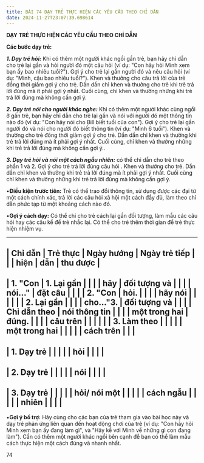 ```yaml
---
title: BÀI 74 DẠY TRẺ THỰC HIỆN CÁC YÊU CẦU THEO CHỈ DẪN
date: 2024-11-27T23:07:39.698614
---
```


**DẠY TRẺ THỰC HIỆN CÁC YÊU CẦU THEO CHỈ DẪN**

**Các bước dạy trẻ:**

***1. Dạy trẻ hỏi:*** Khi có thêm một người khác ngồi gần trẻ, bạn hãy
chỉ dẫn cho trẻ lại gần và hỏi người đó một câu hỏi (ví dụ: "Con hãy
hỏi Minh xem bạn ấy bao nhiêu tuổi?"). Gợi ý cho trẻ lại gần người đó
và nêu câu hỏi (ví dụ: "Minh, cậu bao nhiêu tuổi?"). Khen và thưởng
cho câu trả lời của trẻ đồng thời giảm gợi ý cho trẻ. Dần dần chỉ khen
và thưởng cho trẻ khi trẻ trả lời đúng mà ít phải gợi ý nhất. Cuối
cùng, chỉ khen và thưởng những khi trẻ trả lời đúng mà không cần gợi
ý.

***2. Dạy trẻ nói cho người khác nghe:*** Khi có thêm một người khác
cùng ngồi ở gần trẻ, bạn hãy chỉ dẫn cho trẻ lại gần và nói với người
đó một thông tin nào đó (ví dụ: "Con hãy nói cho Bill biết tuổi của
con"). Gợi ý cho trẻ lại gần người đó và nói cho người đó biết thông
tin (ví dụ: "Mình 6 tuổi"). Khen và thưởng cho trẻ đông thời giảm gợi
ý cho trẻ. Dần dần chỉ khen và thưởng khi trẻ trả lời đúng mà ít phải
gợi ý nhất. Cuối cùng, chỉ khen và thưởng những khi trẻ trả lời đúng
mà không cần gợi ý..

***3. Dạy trẻ hỏi và nói một cách ngẫu nhiên:*** có thể chỉ dẫn cho
trẻ theo phần 1 và 2. Gợi ý cho trẻ trả lời đúng câu hỏi . Khen và
thưởng cho trẻ. Dần dần chỉ khen và thưởng khi trẻ trả lời đúng mà ít
phải gợi ý nhất. Cuối cùng chỉ khen và thưởng những khi trẻ trả lời
đúng mà không cần gợi ý.

•**Điều kiện trước tiên:** Trẻ có thể trao đổi thông tin, sử dụng được
các đại từ một cách chính xác, trả lời các câu hỏi xã hội một cách đầy
đủ, làm theo chỉ dẫn phức tạp từ một khoảng cách nào đó.

•**Gợi ý cách dạy:** Có thể chỉ cho trẻ cách lại gần đối tượng, làm
mẫu các câu hỏi hay các câu kể để trẻ nhắc lại. Có thể cho trẻ thêm
thời gian để trẻ thực hiện nhiệm vụ.

-------------------------------------------------------------------------
| **Chỉ dẫn**     | **Trẻ thực      | **Ngày hướng    | **Ngày trẻ tiếp |
|                 | hiện**          | dẫn**           | thu được**      |
-------------------------------------------------------------------------
| **1.** "**Con | **1. Lại gần  |                 |                 |
| hãy           | đối tượng và  |                 |                 |
| nói...**"   | đặt câu       |                 |                 |
| **2.** "**Con | hỏi.**        |                 |                 |
| hãy nói       |               |                 |                 |
|               | **2. Lại gần  |                 |                 |
|  cho...**"**3. | đối tượng và  |                 |                 |
| Chỉ dẫn theo  | nói thông tin |                 |                 |
| một trong hai | đúng.**       |                 |                 |
| câu trên**    |               |                 |                 |
|                 | **3. Làm theo |                 |                 |
|                 | một trong hai |                 |                 |
|                 | cách trên**   |                 |                 |
-------------------------------------------------------------------------
| 1. Dạy trẻ   |                 |                 |                 |
| hỏi           |                 |                 |                 |
-------------------------------------------------------------------------
| 2. Dạy trẻ   |                 |                 |                 |
| nói           |                 |                 |                 |
-------------------------------------------------------------------------
| 3. Dạy trẻ   |                 |                 |                 |
| hỏi/ nói một  |                 |                 |                 |
| cách ngẫu     |                 |                 |                 |
| nhiên         |                 |                 |                 |
-------------------------------------------------------------------------

•**Gợi ý bổ trợ:** Hãy cùng cho các bạn của trẻ tham gia vào bài học
này và dạy trẻ phản ứng liên quan đến hoạt động chơi của trẻ (ví dụ:
"Con hãy hỏi Minh xem bạn ấy đang làm gì", và "Hãy kể với Minh về
những gì con đang làm"). Cần có thêm một người khác ngồi bên cạnh để
bạn có thể làm mẫu cách thực hiện một cách đúng và nhanh nhất.

74

